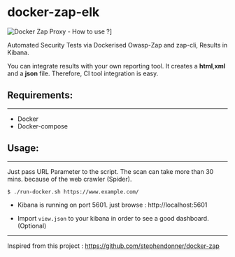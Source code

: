 # docker-zap-elk
![Docker Zap Proxy - How to use ?](https://media.giphy.com/media/l1J9DYt1ychEfnE3K/giphy.gif)]


Automated Security Tests via Dockerised Owasp-Zap and zap-cli, Results in Kibana. 

You can integrate results with your own reporting tool. It creates a **html**,**xml** and a **json** file. Therefore, CI tool integration is easy.


## Requirements:
------------

* Docker
* Docker-compose

## Usage:
------------

Just pass URL Parameter to the script. The scan can take more than 30 mins. because of the web crawler (Spider).

```shell
$ ./run-docker.sh https://www.example.com/
```

* Kibana is running on port 5601. just browse : http://localhost:5601

* Import `view.json` to your kibana in order to see a good dashboard. (Optional)  


------------

Inspired from this project : https://github.com/stephendonner/docker-zap